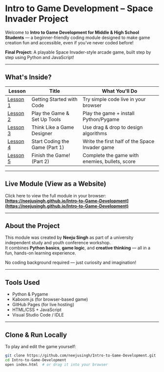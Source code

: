 # Intro to Game Development – Space Invader Project

Welcome to **Intro to Game Development for Middle & High School Students** — a beginner-friendly coding module designed to make game creation fun and accessible, even if you’ve never coded before!

**Final Project:** A playable Space Invader-style arcade game, built step by step using Python and JavaScript!

---

## What's Inside?

| Lesson | Title                               | What You'll Do                                |
|--------|-------------------------------------|------------------------------------------------|
| [Lesson 1](lesson1.html) | Getting Started with Code         | Try simple code live in your browser           |
| [Lesson 2](lesson2.html) | Play the Game & Set Up Tools     | Play the game + install Python/Pygame          |
| [Lesson 3](lesson3.html) | Think Like a Game Designer       | Use drag & drop to design algorithms           |
| [Lesson 4](lesson4.html) | Start Coding the Game (Part 1)   | Write the first half of the Space Invader game |
| [Lesson 5](lesson5.html) | Finish the Game! (Part 2)        | Complete the game with enemies, bullets, score |

---

## Live Module (View as a Website)

Click here to view the full module in your browser:  
 **[https://neejusingh.github.io/Intro-to-Game-Development](https://neejusingh.github.io/Intro-to-Game-Development)**

---

##  About the Project

This module was created by **Neeju Singh** as part of a university independent study and youth conference workshop.  
It combines **Python basics**, **game logic**, and **creative thinking** — all in a fun, hands-on learning experience.

No coding background required — just curiosity and imagination!

---

## Tools Used

- Python & Pygame
- Kaboom.js (for browser-based game)
- GitHub Pages (for live hosting)
- HTML/CSS + JavaScript
- Visual Studio Code / IDLE

---

## Clone & Run Locally

To play and edit the game yourself:

```bash
git clone https://github.com/neejusingh/Intro-to-Game-Development.git
cd Intro-to-Game-Development
open index.html  # or drag it into your browser



